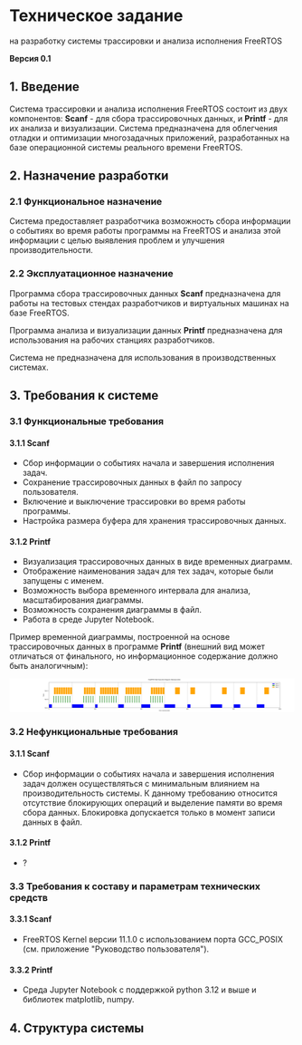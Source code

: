 # Техническое задание

на разработку системы трассировки и анализа исполнения FreeRTOS

**Версия 0.1**

## 1. Введение

Система трассировки и анализа исполнения FreeRTOS состоит из двух компонентов: **Scanf** - для сбора трассировочных данных, и **Printf** - для их анализа и визуализации. Система предназначена для облегчения отладки и оптимизации многозадачных приложений, разработанных на базе операционной системы реального времени FreeRTOS.

## 2. Назначение разработки

### 2.1 Функциональное назначение

Система предоставляет разработчика возможность сбора информации о событиях во время работы программы на FreeRTOS и анализа этой информации с целью выявления проблем и улучшения производительности.

### 2.2 Эксплуатационное назначение

Программа сбора трассировочных данных **Scanf** предназначена для работы на тестовых стендах разработчиков и виртуальных машинах на базе FreeRTOS.

Программа анализа и визуализации данных **Printf** предназначена для использования на рабочих станциях разработчиков.

Система не предназначена для использования в производственных системах.

## 3. Требования к системе

### 3.1 Функциональные требования

#### 3.1.1 Scanf

- Сбор информации о событиях начала и завершения исполнения задач.
- Сохранение трассировочных данных в файл по запросу пользователя.
- Включение и выключение трассировки во время работы программы.
- Настройка размера буфера для хранения трассировочных данных.

#### 3.1.2 Printf

- Визуализация трассировочных данных в виде временных диаграмм.
- Отображение наименования задач для тех задач, которые были запущены с именем.
- Возможность выбора временного интервала для анализа, масштабирования диаграммы.
- Возможность сохранения диаграммы в файл.
- Работа в среде Jupyter Notebook.

Пример временной диаграммы, построенной на основе трассировочных данных в программе **Printf** (внешний вид может отличаться от финального, но информационное содержание должно быть аналогичным):

![](./diagram.png)

### 3.2 Нефункциональные требования

#### 3.1.1 Scanf

- Сбор информации о событиях начала и завершения исполнения задач должен осуществляться с минимальным влиянием на производительность системы. К данному требованию относится отсутствие блокирующих операций и выделение памяти во время сбора данных. Блокировка допускается только в момент записи данных в файл.

#### 3.1.2 Printf

- ?

### 3.3 Требования к составу и параметрам технических средств

#### 3.3.1 Scanf

- FreeRTOS Kernel версии 11.1.0 с использованием порта GCC_POSIX (см. приложение "Руководство пользователя").

#### 3.3.2 Printf

- Среда Jupyter Notebook с поддержкой python 3.12 и выше и библиотек matplotlib, numpy.

## 4. Структура системы